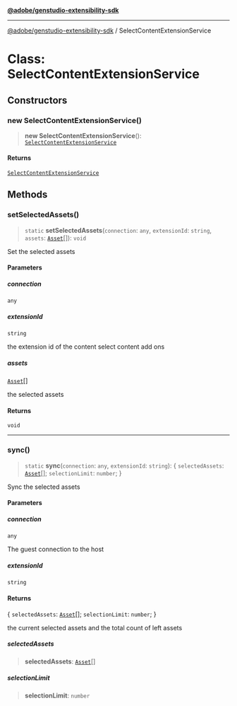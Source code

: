 [**@adobe/genstudio-extensibility-sdk**](../README.md)

***

[@adobe/genstudio-extensibility-sdk](../globals.md) / SelectContentExtensionService

# Class: SelectContentExtensionService

## Constructors

### new SelectContentExtensionService()

> **new SelectContentExtensionService**(): [`SelectContentExtensionService`](SelectContentExtensionService.md)

#### Returns

[`SelectContentExtensionService`](SelectContentExtensionService.md)

## Methods

### setSelectedAssets()

> `static` **setSelectedAssets**(`connection`: `any`, `extensionId`: `string`, `assets`: [`Asset`](../type-aliases/Asset.md)[]): `void`

Set the selected assets

#### Parameters

##### connection

`any`

##### extensionId

`string`

the extension id of the content select content add ons

##### assets

[`Asset`](../type-aliases/Asset.md)[]

the selected assets

#### Returns

`void`

***

### sync()

> `static` **sync**(`connection`: `any`, `extensionId`: `string`): \{ `selectedAssets`: [`Asset`](../type-aliases/Asset.md)[]; `selectionLimit`: `number`; \}

Sync the selected assets

#### Parameters

##### connection

`any`

The guest connection to the host

##### extensionId

`string`

#### Returns

\{ `selectedAssets`: [`Asset`](../type-aliases/Asset.md)[]; `selectionLimit`: `number`; \}

the current selected assets and the total count of left assets

##### selectedAssets

> **selectedAssets**: [`Asset`](../type-aliases/Asset.md)[]

##### selectionLimit

> **selectionLimit**: `number`
